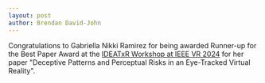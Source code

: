 ```yaml
---
layout: post
author: Brendan David-John
---
```


Congratulations to Gabriella Nikki Ramirez for being awarded Runner-up for the Best Paper Award at the  [IDEATxR Workshop at IEEE VR 2024](http://www.leelisle.com/ideatexr-vr24/) for her paper "Deceptive Patterns and Perceptual Risks in an Eye-Tracked Virtual Reality".